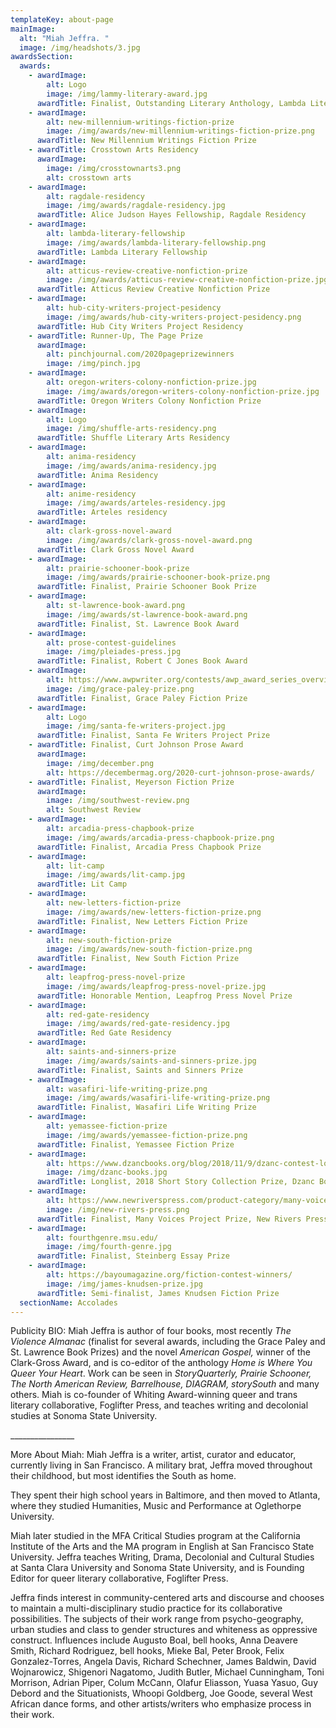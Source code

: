 ```yaml
---
templateKey: about-page
mainImage:
  alt: "Miah Jeffra. "
  image: /img/headshots/3.jpg
awardsSection:
  awards:
    - awardImage:
        alt: Logo
        image: /img/lammy-literary-award.jpg
      awardTitle: Finalist, Outstanding Literary Anthology, Lambda Literary Awards
    - awardImage:
        alt: new-millennium-writings-fiction-prize
        image: /img/awards/new-millennium-writings-fiction-prize.png
      awardTitle: New Millennium Writings Fiction Prize
    - awardTitle: Crosstown Arts Residency
      awardImage:
        image: /img/crosstownarts3.png
        alt: crosstown arts
    - awardImage:
        alt: ragdale-residency
        image: /img/awards/ragdale-residency.jpg
      awardTitle: Alice Judson Hayes Fellowship, Ragdale Residency
    - awardImage:
        alt: lambda-literary-fellowship
        image: /img/awards/lambda-literary-fellowship.png
      awardTitle: Lambda Literary Fellowship
    - awardImage:
        alt: atticus-review-creative-nonfiction-prize
        image: /img/awards/atticus-review-creative-nonfiction-prize.jpg
      awardTitle: Atticus Review Creative Nonfiction Prize
    - awardImage:
        alt: hub-city-writers-project-pesidency
        image: /img/awards/hub-city-writers-project-pesidency.png
      awardTitle: Hub City Writers Project Residency
    - awardTitle: Runner-Up, The Page Prize
      awardImage:
        alt: pinchjournal.com/2020pageprizewinners
        image: /img/pinch.jpg
    - awardImage:
        alt: oregon-writers-colony-nonfiction-prize.jpg
        image: /img/awards/oregon-writers-colony-nonfiction-prize.jpg
      awardTitle: Oregon Writers Colony Nonfiction Prize
    - awardImage:
        alt: Logo
        image: /img/shuffle-arts-residency.png
      awardTitle: Shuffle Literary Arts Residency
    - awardImage:
        alt: anima-residency
        image: /img/awards/anima-residency.jpg
      awardTitle: Anima Residency
    - awardImage:
        alt: anime-residency
        image: /img/awards/arteles-residency.jpg
      awardTitle: Arteles residency
    - awardImage:
        alt: clark-gross-novel-award
        image: /img/awards/clark-gross-novel-award.png
      awardTitle: Clark Gross Novel Award
    - awardImage:
        alt: prairie-schooner-book-prize
        image: /img/awards/prairie-schooner-book-prize.png
      awardTitle: Finalist, Prairie Schooner Book Prize
    - awardImage:
        alt: st-lawrence-book-award.png
        image: /img/awards/st-lawrence-book-award.png
      awardTitle: Finalist, St. Lawrence Book Award
    - awardImage:
        alt: prose-contest-guidelines
        image: /img/pleiades-press.jpg
      awardTitle: Finalist, Robert C Jones Book Award
    - awardImage:
        alt: https://www.awpwriter.org/contests/awp_award_series_overview
        image: /img/grace-paley-prize.png
      awardTitle: Finalist, Grace Paley Fiction Prize
    - awardImage:
        alt: Logo
        image: /img/santa-fe-writers-project.jpg
      awardTitle: Finalist, Santa Fe Writers Project Prize
    - awardTitle: Finalist, Curt Johnson Prose Award
      awardImage:
        image: /img/december.png
        alt: https://decembermag.org/2020-curt-johnson-prose-awards/
    - awardTitle: Finalist, Meyerson Fiction Prize
      awardImage:
        image: /img/southwest-review.png
        alt: Southwest Review
    - awardImage:
        alt: arcadia-press-chapbook-prize
        image: /img/awards/arcadia-press-chapbook-prize.png
      awardTitle: Finalist, Arcadia Press Chapbook Prize
    - awardImage:
        alt: lit-camp
        image: /img/awards/lit-camp.jpg
      awardTitle: Lit Camp
    - awardImage:
        alt: new-letters-fiction-prize
        image: /img/awards/new-letters-fiction-prize.png
      awardTitle: Finalist, New Letters Fiction Prize
    - awardImage:
        alt: new-south-fiction-prize
        image: /img/awards/new-south-fiction-prize.png
      awardTitle: Finalist, New South Fiction Prize
    - awardImage:
        alt: leapfrog-press-novel-prize
        image: /img/awards/leapfrog-press-novel-prize.jpg
      awardTitle: Honorable Mention, Leapfrog Press Novel Prize
    - awardImage:
        alt: red-gate-residency
        image: /img/awards/red-gate-residency.jpg
      awardTitle: Red Gate Residency
    - awardImage:
        alt: saints-and-sinners-prize
        image: /img/awards/saints-and-sinners-prize.jpg
      awardTitle: Finalist, Saints and Sinners Prize
    - awardImage:
        alt: wasafiri-life-writing-prize.png
        image: /img/awards/wasafiri-life-writing-prize.png
      awardTitle: Finalist, Wasafiri Life Writing Prize
    - awardImage:
        alt: yemassee-fiction-prize
        image: /img/awards/yemassee-fiction-prize.png
      awardTitle: Finalist, Yemassee Fiction Prize
    - awardImage:
        alt: https://www.dzancbooks.org/blog/2018/11/9/dzanc-contest-longlists-announced
        image: /img/dzanc-books.jpg
      awardTitle: Longlist, 2018 Short Story Collection Prize, Dzanc Books
    - awardImage:
        alt: https://www.newriverspress.com/product-category/many-voices-poject/
        image: /img/new-rivers-press.png
      awardTitle: Finalist, Many Voices Project Prize, New Rivers Press
    - awardImage:
        alt: fourthgenre.msu.edu/
        image: /img/fourth-genre.jpg
      awardTitle: Finalist, Steinberg Essay Prize
    - awardImage:
        alt: https://bayoumagazine.org/fiction-contest-winners/
        image: /img/james-knudsen-prize.jpg
      awardTitle: Semi-finalist, James Knudsen Fiction Prize
  sectionName: Accolades
---
```

Publicity BIO: Miah Jeffra is author of four books, most recently *The Violence Almanac* (finalist for several awards, including the Grace Paley and St. Lawrence Book Prizes) and the novel *American Gospel,* winner of the Clark-Gross Award, and is co-editor of the anthology *Home is Where You Queer Your Heart*. Work can be seen in *StoryQuarterly, Prairie Schooner, The North American Review, Barrelhouse, DIAGRAM, storySouth* and many others. Miah is co-founder of Whiting Award-winning queer and trans literary collaborative, Foglifter Press, and teaches writing and decolonial studies at Sonoma State University.

\_\_\_\_\_\_\_\_\_\_\_\_\_\_\_\_

More About Miah: Miah Jeffra is a writer, artist, curator and educator, currently living in San Francisco. A military brat, Jeffra moved throughout their childhood, but most identifies the South as home.

They spent their high school years in Baltimore, and then moved to Atlanta, where they studied Humanities, Music and Performance at Oglethorpe University.

Miah later studied in the MFA Critical Studies program at the California Institute of the Arts and the MA program in English at San Francisco State University. Jeffra teaches Writing, Drama, Decolonial and Cultural Studies at Santa Clara University and Sonoma State University, and is Founding Editor for queer literary collaborative, Foglifter Press.

Jeffra finds interest in community-centered arts and discourse and chooses to maintain a multi-disciplinary studio practice for its collaborative possibilities. The subjects of their work range from psycho-geography, urban studies and class to gender structures and whiteness as oppressive construct. Influences include Augusto Boal, bell hooks, Anna Deavere Smith, Richard Rodriguez, bell hooks, Mieke Bal, Peter Brook, Felix Gonzalez-Torres, Angela Davis, Richard Schechner, James Baldwin, David Wojnarowicz, Shigenori Nagatomo, Judith Butler, Michael Cunningham, Toni Morrison, Adrian Piper, Colum McCann, Olafur Eliasson, Yuasa Yasuo, Guy Debord and the Situationists, Whoopi Goldberg, Joe Goode, several West African dance forms, and other artists/writers who emphasize process in their work.